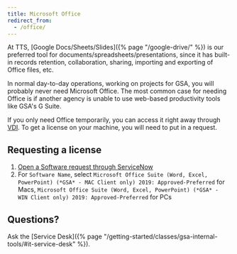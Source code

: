 ```yaml
---
title: Microsoft Office
redirect_from:
  - /office/
---
```


At TTS, [Google Docs/Sheets/Slides]({% page "/google-drive/" %}) is our
preferred tool for documents/spreadsheets/presentations, since it has built-in
records retention, collaboration, sharing, importing and exporting of Office
files, etc.

In normal day-to-day operations, working on projects for GSA, you will probably
never need Microsoft Office. The most common case for needing Office is if
another agency is unable to use web-based productivity tools like GSA's G Suite.

If you only need Office temporarily, you can access it right away through
[VDI](https://vdi.anywhere.gsa.gov). To get a license on your machine, you will
need to put in a request.

## Requesting a license

1. [Open a Software request through ServiceNow](https://gsa.servicenowservices.com/sp/?id=sc_cat_item&sys_id=1bfdfdca78d3a400ce3ddff91a64940b)
1. For `Software Name`, select
   `Microsoft Office Suite (Word, Excel, PowerPoint) (*GSA* - MAC Client only) 2019: Approved-Preferred`
   for Macs,
   `Microsoft Office Suite (Word, Excel, PowerPoint) (*GSA* - WIN Client only) 2019: Approved-Preferred`
   for PCs

## Questions?

Ask the [Service
Desk]({% page "/getting-started/classes/gsa-internal-tools/#it-service-desk" %}).
